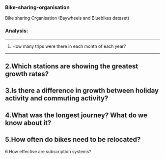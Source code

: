 ###  Bike-sharing-organisation
Bike sharing Organisation (Baywheels and Bluebikes dataset)

### Analysis:
---
1. How many trips were there in each month of each year?
---
2.Which stations are showing the greatest growth rates?
---
3.Is there a difference in growth between holiday activity and commuting activity?
---
4.What was the longest journey? What do we know about it?
---
5.How often do bikes need to be relocated?
---
6.How effective are subscription systems?
